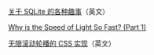 [关于 SQLite 的各种趣事](https://avi.im/blag/2024/sqlite-facts/)（英文）


[Why is the Speed of Light So Fast? (Part 1)](https://profmattstrassler.com/2024/10/01/why-is-the-speed-of-light-so-fast-part-1/)

[无限滚动轮播的 CSS 实现](https://blog.logto.io/css-only-infinite-scroll)（英文）